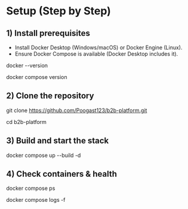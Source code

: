 # Setup (Step by Step)

## 1) Install prerequisites
- Install Docker Desktop (Windows/macOS) or Docker Engine (Linux).
- Ensure Docker Compose is available (Docker Desktop includes it).

docker --version

docker compose version

## 2) Clone the repository
git clone https://github.com/Poogast123/b2b-platform.git

cd b2b-platform

## 3) Build and start the stack
docker compose up --build -d

## 4) Check containers & health
docker compose ps

docker compose logs -f

